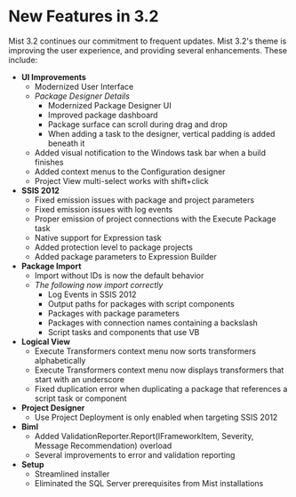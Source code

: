 # New Features in 3.2

Mist 3.2 continues our commitment to frequent updates. Mist 3.2's theme is improving the user experience, and providing several enhancements.
These include:

* **UI Improvements**
  * Modernized User Interface
  * *Package Designer Details*
    * Modernized Package Designer UI
    * Improved package dashboard
    * Package surface can scroll during drag and drop
    * When adding a task to the designer, vertical padding is added beneath it
  * Added visual notification to the Windows task bar when a build finishes
  * Added context menus to the Configuration designer
  * Project View multi-select works with shift+click
* **SSIS 2012**
  * Fixed emission issues with package and project parameters
  * Fixed emission issues with log events
  * Proper emission of project connections with the Execute Package task
  * Native support for Expression task
  * Added protection level to package projects
  * Added package parameters to Expression Builder
* **Package Import**
  * Import without IDs is now the default behavior
  * *The following now import correctly*
    * Log Events in SSIS 2012
    * Output paths for packages with script components
    * Packages with package parameters
    * Packages with connection names containing a backslash
    * Script tasks and components that use VB
* **Logical View**
  * Execute Transformers context menu now sorts transformers alphabetically
  * Execute Transformers context menu now displays transformers that start with an underscore
  * Fixed duplication error when duplicating a package that references a script task or component
* **Project Designer**
  * Use Project Deployment is only enabled when targeting SSIS 2012
* **Biml**
  * Added ValidationReporter.Report(IFrameworkItem, Severity, Message Recommendation) overload
  * Several improvements to error and validation reporting
* **Setup**
  * Streamlined installer
  * Eliminated the SQL Server prerequisites from Mist installations